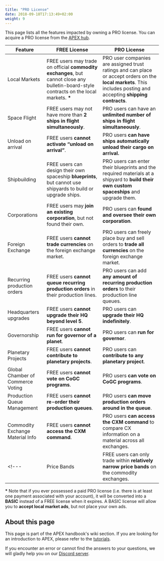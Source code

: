 ```yaml
---
title: "PRO License"
date: 2018-09-18T17:13:49+02:00
weight: 9
---
```


This page lists all the features impacted by owning a PRO license. You can acquire a PRO license from the [APEX hub](https://prosperousuniverse.com/premium).

|Feature|FREE License|PRO License|
|---|---|---|
|Local Markets|FREE users may trade on official __commodity exchanges__, but cannot close any bulletin-board-style contracts on the local markets. __*__|PRO user companies are assigned trust ratings and can place or accept orders on the __local markets__. This includes posting and accepting __shipping contracts__.|
|Space Flight|FREE users may not have more than __2 ships in flight simultaneously__.|PRO users can have an __unlimited number of ships in flight simultaneously__.|
|Unload on arrival|FREE users __cannot activate “unload on arrival”__.|PRO users __can have ships automatically unload their cargo on arrival.__|
|Shipbuilding|FREE users can design their own spaceship __blueprints__, but cannot use shipyards to build or upgrade ships.|PRO users can enter their blueprints and the required materials at a shipyard to __build their own custom spaceships__ and upgrade them.|
|Corporations|FREE users may __join an existing corporation__, but not found their own.|PRO users can __found and oversee their own corporation__.|
|Foreign Exchange|FREE users __cannot trade currencies__ on the foreign exchange market.|PRO users can freely place buy and sell orders to __trade all currencies__ on the foreign exchange market.|
|Recurring production orders|FREE users __cannot queue recurring production orders__ in their production lines.|PRO users can add __any amount of recurring production orders__ to their production line queues.|
|Headquarters upgrades|FREE users __cannot upgrade their HQ beyond level 5__.|PRO users can __upgrade their HQ indefinitely__.|
|Governorship|FREE users __cannot run for governor of a planet__.|PRO users can __run for governor__.|
|Planetary Projects|FREE users __cannot contribute to planetary projects__.|PRO users can __contribute to any planetary project__.|
|Global Chamber of Commerce Voting|FREE users __cannot vote on CoGC programs__.|PRO users __can vote on CoGC programs__.|
|Production Queue Management|FREE users __cannot re-order their production queues__.|PRO users __can move production orders around in the queue__.|
|Commodity Exchange Material Info|FREE users __cannot access the CXM command__.|PRO users __can access the CXM command__ to compare CX information on a material across all exchanges.|
<!---|Price Bands|FREE users can only trade within __relatively narrow price bands__ on the commodity exchanges.|PRO user companies are assigned trust ratings and can therefore trade __without any price bands__ on the commodity exchanges.|-->

__*__ Note that if you ever possessed a paid PRO license (i.e. there is at least one payment associated with your account), it will be converted into a **BASIC** instead of a FREE license when it expires. A BASIC license will allow you to **accept local market ads**, but not place your own ads.

## About this page

This page is part of the APEX handbook's wiki section. If you are looking for an introduction to APEX, please refer to the [tutorials](../../tutorials).

If you encounter an error or cannot find the answers to your questions, we will gladly help you on our [Discord server](https://discordapp.com/invite/G7gj7PT).